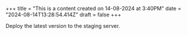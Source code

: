 +++
title = "This is a content created on 14-08-2024 at 3:40PM"
date = "2024-08-14T13:28:54.414Z"
draft = false
+++

  Deploy the latest version to the staging server.
        
